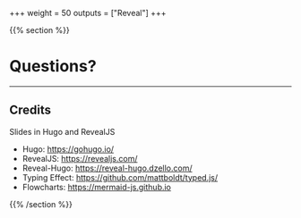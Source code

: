 +++
weight = 50
outputs = ["Reveal"]
+++

{{% section %}}
# Questions?

---

## Credits

Slides in Hugo and RevealJS

- Hugo: https://gohugo.io/
- RevealJS: https://revealjs.com/
- Reveal-Hugo: https://reveal-hugo.dzello.com/
- Typing Effect: https://github.com/mattboldt/typed.js/
- Flowcharts: https://mermaid-js.github.io

{{% /section %}}
